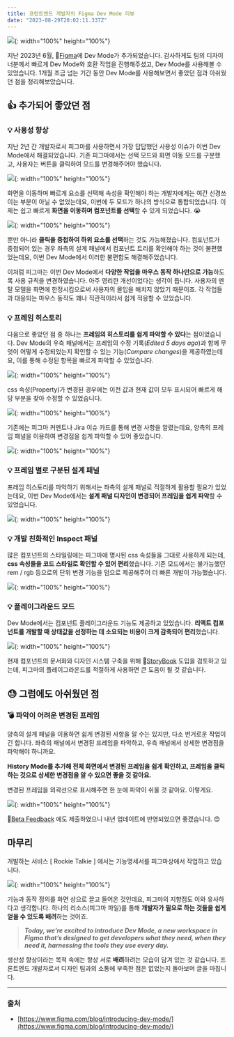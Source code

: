 ```yaml
---
title: 프런트엔드 개발자의 Figma Dev Mode 리뷰
date: "2023-08-29T20:02:11.337Z"
---
```


![](https://velog.velcdn.com/images/ksr20612/post/18099f7b-48d2-47dd-8e6a-4595b0b7ee4e/image.png){: width="100%" height="100%"}


지난 2023년 6월, 🔗[Figma](https://www.figma.com/)에 Dev Mode가 추가되었습니다. 감사하게도 팀의 디자이너분께서 빠르게 Dev Mode와 호환 작업을 진행해주셨고, Dev Mode를 사용해볼 수 있었습니다. 1개월 조금 넘는 기간 동안 Dev Mode를 사용해보면서 좋았던 점과 아쉬웠던 점을 정리해보았습니다.

## 👍 추가되어 좋았던 점


### 💡 사용성 향상

지난 2년 간 개발자로서 피그마를 사용하면서 가장 답답했던 사용성 이슈가 이번 Dev Mode에서 해결되었습니다. 기존 피그마에서는 선택 모드와 화면 이동 모드를 구분했고, 사용자는 버튼을 클릭하여 모드를 변경해주어야 했습니다. 

![](https://velog.velcdn.com/images/ksr20612/post/05413a29-e8c4-4dd4-a32b-df4d7339b60b/image.png){: width="100%" height="100%"}


화면을 이동하며 빠르게 요소를 선택해 속성을 확인해야 하는 개발자에게는 여간 신경쓰이는 부분이 아닐 수 없었는데요, 이번에 두 모드가 하나의 방식으로 통합되었습니다. 이제는 쉽고 빠르게 **화면을 이동하며 컴포넌트를 선택**할 수 있게 되었습니다. 😭

![](https://velog.velcdn.com/images/ksr20612/post/7a127595-5623-4f65-a6c2-99557e006e51/image.gif){: width="100%" height="100%"}

뿐만 아니라 **클릭을 중첩하여 하위 요소를 선택**하는 것도 가능해졌습니다. 컴포넌트가 중첩되어 있는 경우 좌측의 설계 패널에서 컴포넌트 트리를 확인해야 하는 것이 불편했었는데요, 이번 Dev Mode에서 이러한 불편함도 해결해주었습니다.

이처럼 피그마는 이번 Dev Mode에서 **다양한 작업을 마우스 동작 하나만으로 가능**하도록 사용 규칙을 변경하였습니다. 아주 영리한 개선이었다는 생각이 듭니다. 사용자의 멘탈 모델을 화면에 한정시킴으로써 사용자의 몰입을 해치지 않았기 때문이죠. 각 작업들과 대응되는 마우스 동작도 꽤나 직관적이라서 쉽게 적응할 수 있었습니다.

### 💡 프레임 히스토리

다음으로 좋았던 점 중 하나는 **프레임의 히스토리를 쉽게 파악할 수 있다**는 점이었습니다. Dev Mode의 우측 패널에서는 프레임의 수정 기록(*Edited 5 days ago*)과 함께 무엇이 어떻게 수정되었는지 확인할 수 있는 기능(*Compare changes*)을 제공하였는데요, 이를 통해 수정된 항목을 빠르게 파악할 수 있었습니다.

![](https://velog.velcdn.com/images/ksr20612/post/5f8dc80f-12be-4f0c-a6f1-6c1b35b0379a/image.png){: width="100%" height="100%"}


css 속성(Property)가 변경된 경우에는 이전 값과 현재 값이 모두 표시되어 빠르게 해당 부분을 찾아 수정할 수 있었습니다. 

![](https://velog.velcdn.com/images/ksr20612/post/465099ee-a43c-48c1-8f17-cb2d6f01f48b/image.png){: width="100%" height="100%"}


기존에는 피그마 커멘트나 Jira 이슈 카드를 통해 변경 사항을 알렸는데요, 양측의 프레임 패널을 이용하여 변경점을 쉽게 파악할 수 있어 좋았습니다. 

![](https://velog.velcdn.com/images/ksr20612/post/30c95580-fcc9-4b38-b2b9-f4c4bd7fcd16/image.png){: width="100%" height="100%"}


### 💡 프레임 별로 구분된 설계 패널

프레임 히스토리를 파악하기 위해서는 좌측의 설계 패널로 적절하게 활용할 필요가 있었는데요, 이번 Dev Mode에서는 **설계 패널 디자인이 변경되어 프레임을 쉽게 파악**할 수 있었습니다.

![](https://velog.velcdn.com/images/ksr20612/post/5d96a421-f2d8-471f-9c56-4a077a5387e4/image.png){: width="100%" height="100%"}


### 💡 개발 친화적인 Inspect 패널

많은 컴포넌트의 스타일링에는 피그마에 명시된 css 속성들을 그대로 사용하게 되는데, **css 속성들을 코드 스타일로 확인할 수 있어 편리**했습니다. 기존 모드에서는 불가능했던 rem / rgb 등으로의 단위 변경 기능을 덤으로 제공해주어 더 빠른 개발이 가능했습니다.

![](https://velog.velcdn.com/images/ksr20612/post/d249a609-f124-4ab7-a84b-6887cce7ac5a/image.gif){: width="100%" height="100%"}

### 💡 플레이그라운드 모드

Dev Mode에서는 컴포넌트 플레이그라운드 기능도 제공하고 있었습니다. **리액트 컴포넌트를 개발할 때 상태값을 선정하는 데 소요되는 비용이 크게 감축되어 편리**했습니다.

![](https://velog.velcdn.com/images/ksr20612/post/571a0274-e359-4f44-88be-870684697f56/image.gif){: width="100%" height="100%"}

현재 컴포넌트의 문서화와 디자인 시스템 구축을 위해 🔗[StoryBook](https://storybook.js.org/) 도입을 검토하고 있는데, 피그마의 플레이그라운드를 적절하게 사용하면 큰 도움이 될 것 같습니다. 

## 😓 그럼에도 아쉬웠던 점


### 💣 파악이 어려운 변경된 프레임

양측의 설계 패널을 이용하면 쉽게 변경된 사항을 알 수는 있지만, 다소 번거로운 작업이긴 합니다. 좌측의 패널에서 변경된 프레임을 파악하고, 우측 패널에서 상세한 변경점을 파악해야 하니까요. 

**History Mode를 추가해 전체 화면에서 변경된 프레임을 쉽게 확인하고, 프레임을 클릭하는 것으로 상세한 변경점을 알 수 있으면 좋을 것 같아요.**

변경된 프레임을 외곽선으로 표시해주면 한 눈에 파악이 쉬울 것 같아요. 이렇게요.

![](https://velog.velcdn.com/images/ksr20612/post/54ad0a36-ef68-4979-9052-66752ebe2b9c/image.png){: width="100%" height="100%"}


🔗[Beta Feedback](https://form.asana.com/?k=wksnkyJe5TlKwleZgXZHng&d=10497086658021) 에도 제출하였으니 내년 업데이트에 반영되었으면 좋겠습니다. 😊

## 마무리


개발하는 서비스 [ Rockie Talkie ] 에서는 기능명세서를 피그마상에서 작업하고 있습니다. 

![](https://velog.velcdn.com/images/ksr20612/post/e5ee083a-bee0-4931-9e8b-82d67a44ea49/image.png){: width="100%" height="100%"}


기능과 동작 정의를 화면 상으로 끌고 들어온 것인데요, 피그마의 지향점도 이와 유사하다고 생각합니다. 하나의 리소스(피그마 파일)를 통해 **개발자가 필요로 하는 것들을 쉽게 얻을 수 있도록 배려**하는 것이죠. 

> ***Today, we’re excited to introduce Dev Mode, a new workspace in Figma that’s designed to get developers what they need, when they need it, harnessing the tools they use every day.***
> 

생산성 향상이라는 목적 속에는 항상 서로 **배려**하려는 모습이 담겨 있는 것 같습니다. 프론트엔드 개발자로서 디자인 팀과의 소통에 부족한 점은 없었는지 돌아보며 글을 마칩니다.

---

### 출처

- [https://www.figma.com/blog/introducing-dev-mode/](https://www.figma.com/blog/introducing-dev-mode/)